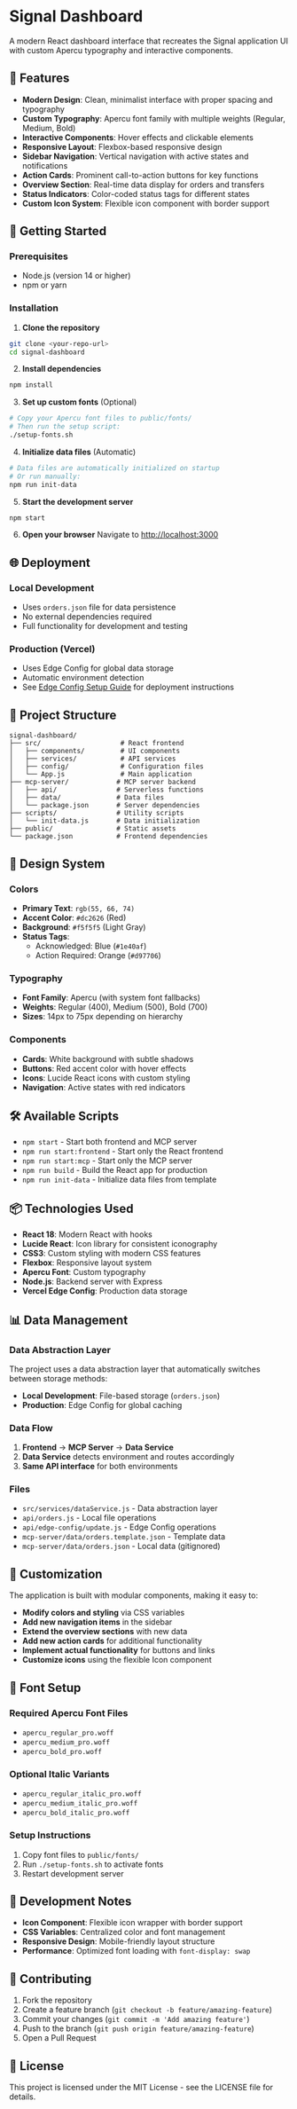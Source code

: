 # Signal Dashboard

A modern React dashboard interface that recreates the Signal application UI with custom Apercu typography and interactive components.

## 🎯 Features

- **Modern Design**: Clean, minimalist interface with proper spacing and typography
- **Custom Typography**: Apercu font family with multiple weights (Regular, Medium, Bold)
- **Interactive Components**: Hover effects and clickable elements
- **Responsive Layout**: Flexbox-based responsive design
- **Sidebar Navigation**: Vertical navigation with active states and notifications
- **Action Cards**: Prominent call-to-action buttons for key functions
- **Overview Section**: Real-time data display for orders and transfers
- **Status Indicators**: Color-coded status tags for different states
- **Custom Icon System**: Flexible icon component with border support

## 🚀 Getting Started

### Prerequisites

- Node.js (version 14 or higher)
- npm or yarn

### Installation

1. **Clone the repository**
```bash
git clone <your-repo-url>
cd signal-dashboard
```

2. **Install dependencies**
```bash
npm install
```

3. **Set up custom fonts** (Optional)
```bash
# Copy your Apercu font files to public/fonts/
# Then run the setup script:
./setup-fonts.sh
```

4. **Initialize data files** (Automatic)
```bash
# Data files are automatically initialized on startup
# Or run manually:
npm run init-data
```

5. **Start the development server**
```bash
npm start
```

6. **Open your browser**
Navigate to [http://localhost:3000](http://localhost:3000)

## 🌐 Deployment

### Local Development
- Uses `orders.json` file for data persistence
- No external dependencies required
- Full functionality for development and testing

### Production (Vercel)
- Uses Edge Config for global data storage
- Automatic environment detection
- See [Edge Config Setup Guide](./EDGE_CONFIG_SETUP.md) for deployment instructions

## 📁 Project Structure

```
signal-dashboard/
├── src/                    # React frontend
│   ├── components/         # UI components
│   ├── services/           # API services
│   ├── config/             # Configuration files
│   └── App.js              # Main application
├── mcp-server/            # MCP server backend
│   ├── api/               # Serverless functions
│   ├── data/              # Data files
│   └── package.json       # Server dependencies
├── scripts/               # Utility scripts
│   └── init-data.js       # Data initialization
├── public/                # Static assets
└── package.json           # Frontend dependencies
```

## 🎨 Design System

### Colors
- **Primary Text**: `rgb(55, 66, 74)`
- **Accent Color**: `#dc2626` (Red)
- **Background**: `#f5f5f5` (Light Gray)
- **Status Tags**: 
  - Acknowledged: Blue (`#1e40af`)
  - Action Required: Orange (`#d97706`)

### Typography
- **Font Family**: Apercu (with system font fallbacks)
- **Weights**: Regular (400), Medium (500), Bold (700)
- **Sizes**: 14px to 75px depending on hierarchy

### Components
- **Cards**: White background with subtle shadows
- **Buttons**: Red accent color with hover effects
- **Icons**: Lucide React icons with custom styling
- **Navigation**: Active states with red indicators

## 🛠️ Available Scripts

- `npm start` - Start both frontend and MCP server
- `npm run start:frontend` - Start only the React frontend
- `npm run start:mcp` - Start only the MCP server
- `npm run build` - Build the React app for production
- `npm run init-data` - Initialize data files from template

## 📦 Technologies Used

- **React 18**: Modern React with hooks
- **Lucide React**: Icon library for consistent iconography
- **CSS3**: Custom styling with modern CSS features
- **Flexbox**: Responsive layout system
- **Apercu Font**: Custom typography
- **Node.js**: Backend server with Express
- **Vercel Edge Config**: Production data storage

## 📊 Data Management

### Data Abstraction Layer
The project uses a data abstraction layer that automatically switches between storage methods:

- **Local Development**: File-based storage (`orders.json`)
- **Production**: Edge Config for global caching

### Data Flow
1. **Frontend** → **MCP Server** → **Data Service**
2. **Data Service** detects environment and routes accordingly
3. **Same API interface** for both environments

### Files
- `src/services/dataService.js` - Data abstraction layer
- `api/orders.js` - Local file operations
- `api/edge-config/update.js` - Edge Config operations
- `mcp-server/data/orders.template.json` - Template data
- `mcp-server/data/orders.json` - Local data (gitignored)

## 🎯 Customization

The application is built with modular components, making it easy to:

- **Modify colors and styling** via CSS variables
- **Add new navigation items** in the sidebar
- **Extend the overview sections** with new data
- **Add new action cards** for additional functionality
- **Implement actual functionality** for buttons and links
- **Customize icons** using the flexible Icon component

## 🔧 Font Setup

### Required Apercu Font Files
- `apercu_regular_pro.woff`
- `apercu_medium_pro.woff`
- `apercu_bold_pro.woff`

### Optional Italic Variants
- `apercu_regular_italic_pro.woff`
- `apercu_medium_italic_pro.woff`
- `apercu_bold_italic_pro.woff`

### Setup Instructions
1. Copy font files to `public/fonts/`
2. Run `./setup-fonts.sh` to activate fonts
3. Restart development server

## 📝 Development Notes

- **Icon Component**: Flexible icon wrapper with border support
- **CSS Variables**: Centralized color and font management
- **Responsive Design**: Mobile-friendly layout structure
- **Performance**: Optimized font loading with `font-display: swap`

## 🤝 Contributing

1. Fork the repository
2. Create a feature branch (`git checkout -b feature/amazing-feature`)
3. Commit your changes (`git commit -m 'Add amazing feature'`)
4. Push to the branch (`git push origin feature/amazing-feature`)
5. Open a Pull Request

## 📄 License

This project is licensed under the MIT License - see the LICENSE file for details. 
